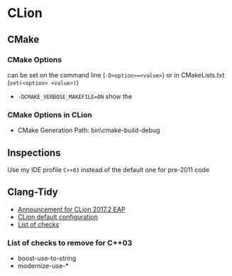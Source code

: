 # CLion

## CMake

### CMake Options

can be set on the command line (`-D<option>=<value>`) or in CMakeLists.txt (`set(<option> <value>)`)

- `-DCMAKE_VERBOSE_MAKEFILE=ON` show the

### CMake Options in CLion

- CMake Generation Path: bin\cmake-build-debug

## Inspections

Use my IDE profile `C++03` instead of the default one for pre-2011 code

## Clang-Tidy

- [Announcement for CLion 2017.2 EAP](https://blog.jetbrains.com/clion/2017/04/clion-2017-2-eap-clang-tidy/)
- [CLion default configuration](https://confluence.jetbrains.com/display/CLION/Clang-Tidy+in+CLion%3A+default+configuration)
- [List of checks](https://clang.llvm.org/extra/clang-tidy/checks/list.html)

### List of checks to remove for C++03

- boost-use-to-string
- modernize-use-*


